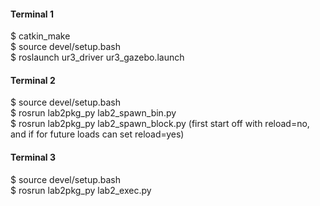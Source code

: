 #### Terminal 1
$ catkin_make    
$ source devel/setup.bash   
$ roslaunch ur3_driver ur3_gazebo.launch  

#### Terminal 2
$ source devel/setup.bash   
$ rosrun lab2pkg_py lab2_spawn_bin.py    
$ rosrun lab2pkg_py lab2_spawn_block.py (first start off with reload=no, and if for future loads can set reload=yes)   

#### Terminal 3
$ source devel/setup.bash   
$ rosrun lab2pkg_py lab2_exec.py    






